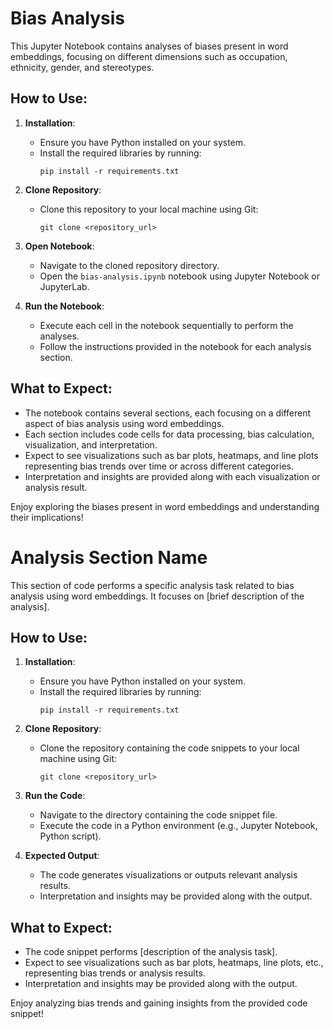 # Bias Analysis

This Jupyter Notebook contains analyses of biases present in word embeddings, focusing on different dimensions such as occupation, ethnicity, gender, and stereotypes. 

## How to Use:

1. **Installation**:
    - Ensure you have Python installed on your system.
    - Install the required libraries by running:
      ```
      pip install -r requirements.txt
      ```

2. **Clone Repository**:
    - Clone this repository to your local machine using Git:
      ```
      git clone <repository_url>
      ```

3. **Open Notebook**:
    - Navigate to the cloned repository directory.
    - Open the `bias-analysis.ipynb` notebook using Jupyter Notebook or JupyterLab.

4. **Run the Notebook**:
    - Execute each cell in the notebook sequentially to perform the analyses.
    - Follow the instructions provided in the notebook for each analysis section.

## What to Expect:

- The notebook contains several sections, each focusing on a different aspect of bias analysis using word embeddings.
- Each section includes code cells for data processing, bias calculation, visualization, and interpretation.
- Expect to see visualizations such as bar plots, heatmaps, and line plots representing bias trends over time or across different categories.
- Interpretation and insights are provided along with each visualization or analysis result.

Enjoy exploring the biases present in word embeddings and understanding their implications!

# Analysis Section Name

This section of code performs a specific analysis task related to bias analysis using word embeddings. It focuses on [brief description of the analysis].

## How to Use:

1. **Installation**:
    - Ensure you have Python installed on your system.
    - Install the required libraries by running:
      ```
      pip install -r requirements.txt
      ```

2. **Clone Repository**:
    - Clone the repository containing the code snippets to your local machine using Git:
      ```
      git clone <repository_url>
      ```

3. **Run the Code**:
    - Navigate to the directory containing the code snippet file.
    - Execute the code in a Python environment (e.g., Jupyter Notebook, Python script).

4. **Expected Output**:
    - The code generates visualizations or outputs relevant analysis results.
    - Interpretation and insights may be provided along with the output.

## What to Expect:

- The code snippet performs [description of the analysis task].
- Expect to see visualizations such as bar plots, heatmaps, line plots, etc., representing bias trends or analysis results.
- Interpretation and insights may be provided along with the output.

Enjoy analyzing bias trends and gaining insights from the provided code snippet!
